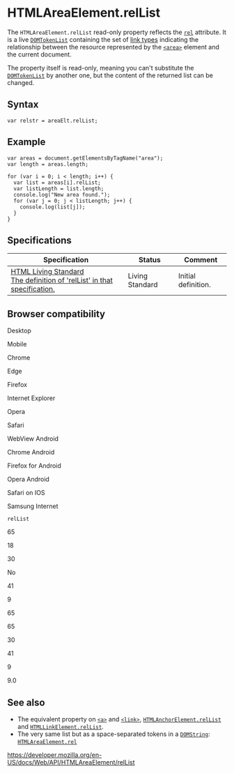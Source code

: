 HTMLAreaElement.relList
=======================

The `HTMLAreaElement.relList` read-only property reflects the [`rel`](https://developer.mozilla.org/en-US/docs/Web/HTML/Element/area#attr-rel) attribute. It is a live [`DOMTokenList`](../domtokenlist) containing the set of [link types](https://developer.mozilla.org/en-US/docs/Web/HTML/Link_types) indicating the relationship between the resource represented by the [`<area>`](https://developer.mozilla.org/en-US/docs/Web/HTML/Element/area) element and the current document.

The property itself is read-only, meaning you can't substitute the [`DOMTokenList`](../domtokenlist) by another one, but the content of the returned list can be changed.

Syntax
------

    var relstr = areaElt.relList;

Example
-------

    var areas = document.getElementsByTagName("area");
    var length = areas.length;

    for (var i = 0; i < length; i++) {
      var list = areas[i].relList;
      var listLength = list.length;
      console.log("New area found.");
      for (var j = 0; j < listLength; j++) {
        console.log(list[j]);
      }
    }

Specifications
--------------

<table><thead><tr class="header"><th>Specification</th><th>Status</th><th>Comment</th></tr></thead><tbody><tr class="odd"><td><a href="https://html.spec.whatwg.org/multipage/embedded-content.html#dom-area-rellist">HTML Living Standard<br />
<span class="small">The definition of 'relList' in that specification.</span></a></td><td><span class="spec-living">Living Standard</span></td><td>Initial definition.</td></tr></tbody></table>

Browser compatibility
---------------------

Desktop

Mobile

Chrome

Edge

Firefox

Internet Explorer

Opera

Safari

WebView Android

Chrome Android

Firefox for Android

Opera Android

Safari on IOS

Samsung Internet

`relList`

65

18

30

No

41

9

65

65

30

41

9

9.0

See also
--------

-   The equivalent property on [`<a>`](https://developer.mozilla.org/en-US/docs/Web/HTML/Element/a) and [`<link>`](https://developer.mozilla.org/en-US/docs/Web/HTML/Element/link), [`HTMLAnchorElement.relList`](../htmlanchorelement/rellist) and [`HTMLLinkElement.relList`](../htmllinkelement/rellist).
-   The very same list but as a space-separated tokens in a [`DOMString`](../domstring): [`HTMLAreaElement.rel`](rel)

<a href="https://developer.mozilla.org/en-US/docs/Web/API/HTMLAreaElement/relList" class="_attribution-link">https://developer.mozilla.org/en-US/docs/Web/API/HTMLAreaElement/relList</a>
